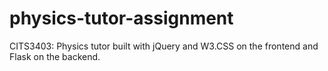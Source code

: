 # physics-tutor-assignment
CITS3403: Physics tutor built with jQuery and W3.CSS on the frontend and Flask on the backend.
